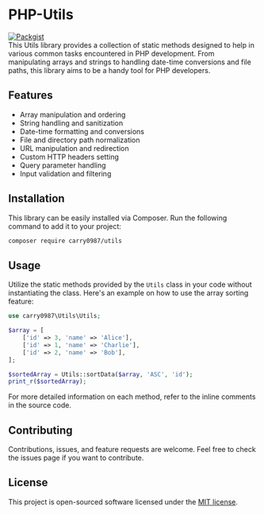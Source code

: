 # PHP-Utils
[![Packgist](https://img.shields.io/packagist/v/carry0987/utils.svg?style=flat-square)](https://packagist.org/packages/carry0987/utils)  
This Utils library provides a collection of static methods designed to help in various common tasks encountered in PHP development. From manipulating arrays and strings to handling date-time conversions and file paths, this library aims to be a handy tool for PHP developers.

## Features
- Array manipulation and ordering
- String handling and sanitization
- Date-time formatting and conversions
- File and directory path normalization
- URL manipulation and redirection
- Custom HTTP headers setting
- Query parameter handling
- Input validation and filtering

## Installation
This library can be easily installed via Composer. Run the following command to add it to your project:

```bash
composer require carry0987/utils
```

## Usage
Utilize the static methods provided by the `Utils` class in your code without instantiating the class. Here's an example on how to use the array sorting feature:

```php
use carry0987\Utils\Utils;

$array = [
    ['id' => 3, 'name' => 'Alice'],
    ['id' => 1, 'name' => 'Charlie'],
    ['id' => 2, 'name' => 'Bob'],
];

$sortedArray = Utils::sortData($array, 'ASC', 'id');
print_r($sortedArray);
```

For more detailed information on each method, refer to the inline comments in the source code.

## Contributing
Contributions, issues, and feature requests are welcome. Feel free to check the issues page if you want to contribute.

## License
This project is open-sourced software licensed under the [MIT license](LICENSE).
